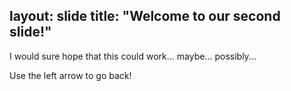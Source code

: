 layout: slide
title: "Welcome to our second slide!"
---
I would sure hope that this could work... maybe... possibly...

Use the left arrow to go back!

